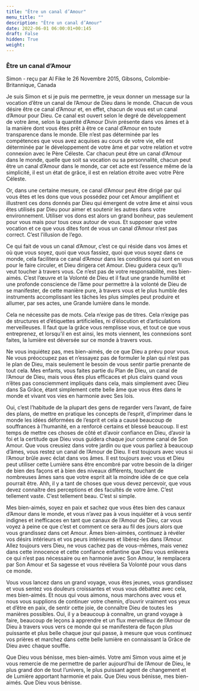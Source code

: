 ```yaml
---
title: "Être un canal d’Amour"
menu_title: ""
description: "Être un canal d’Amour"
date: 2022-06-01 06:00:01+00:145
draft: False
hidden: True
weight:
---
```

### Être un canal d’Amour

Simon - reçu par Al Fike le 26 Novembre 2015, Gibsons, Colombie-Britannique, Canada

Je suis Simon et si je puis me permettre, je veux donner un message sur la vocation d’être un canal de l’Amour de Dieu dans le monde. Chacun de vous désire être ce canal d’Amour et, en effet, chacun de vous est un canal d’Amour pour Dieu. Ce canal est ouvert selon le degré de développement de votre âme, selon la quantité d’Amour Divin présente dans vos âmes et à la manière dont vous êtes prêt à être ce canal d’Amour en toute transparence dans le monde. Elle n’est pas déterminée par les compétences que vous avez acquises au cours de votre vie, elle est déterminée par le développement de votre âme et par votre relation et votre connexion avec le Père Céleste. Car chacun peut être un canal d’Amour dans le monde, quelle que soit sa vocation ou sa personnalité, chacun peut être un canal d’Amour dans le monde, car cet acte est l’essence même de la simplicité, il est un état de grâce, il est en relation étroite avec votre Père Céleste.

Or, dans une certaine mesure, ce canal d’Amour peut être dirigé par qui vous êtes et les dons que vous possédez pour cet Amour amplifient et illustrent ces dons donnés par Dieu qui émergent de votre âme et ainsi vous êtes utilisés par Dieu pour aimer et soutenir les autres dans votre environnement. Utiliser vos dons est alors un grand bonheur, pas seulement pour vous mais pour tous ceux autour de vous. Et supposer que votre vocation et ce que vous dites font de vous un canal d’Amour n’est pas correct. C’est l’illusion de l’ego.

Ce qui fait de vous un canal d’Amour, c’est ce qui réside dans vos âmes et où que vous soyez, quoi que vous fassiez, quoi que vous soyez dans ce monde, cela facilitera ce canal d’Amour dans les conditions qui sont en vous pour le faire circuler, et Dieu dirigera cet Amour. Dieu guidera ceux qu’Il veut toucher à travers vous. Ce n’est pas de votre responsabilité, mes bien-aimés. C’est l’œuvre et la Volonté de Dieu et il faut une grande humilité et une profonde conscience de l’âme pour permettre à la volonté de Dieu de se manifester, de cette manière pure, à travers vous et le plus humble des instruments accomplissant les tâches les plus simples peut produire et allumer, par ses actes, une Grande lumière dans le monde.

Cela ne nécessite pas de mots. Cela n’exige pas de titres. Cela n’exige pas de structures et d’étiquettes artificielles, ni d’élocution et d’articulations merveilleuses. Il faut que la grâce vous remplisse vous, et tout ce que vous entreprenez, et lorsqu’il en est ainsi, les mots viennent, les connexions sont faites, la lumière est déversée sur ce monde à travers vous.

Ne vous inquiétez pas, mes bien-aimés, de ce que Dieu a prévu pour vous. Ne vous préoccupez pas et n’essayez pas de formuler le plan qui n’est pas le plan de Dieu, mais seulement le besoin de vous sentir partie prenante de tout cela. Mes enfants, vous faites partie du Plan de Dieu, un canal de l’Amour de Dieu, mais vous êtes plus efficaces et plus clairs quand vous n’êtes pas consciemment impliqués dans cela, mais simplement avec Dieu dans Sa Grâce, étant simplement cette belle âme que vous êtes dans le monde et vivant vos vies en harmonie avec Ses lois.

Oui, c’est l’habitude de la plupart des gens de regarder vers l’avant, de faire des plans, de mettre en pratique les concepts de l’esprit, d’imprimer dans le monde les idées déformées de l’esprit et cela a causé beaucoup de souffrances à l’humanité, en a renforcé certains et blessé beaucoup. Il est temps de mettre ces choses de côté et d’avoir confiance en Dieu, d’avoir la foi et la certitude que Dieu vous guidera chaque jour comme canal de Son Amour. Que vous creusiez dans votre jardin ou que vous parliez à beaucoup d’âmes, vous restez un canal de l’Amour de Dieu. Il est toujours avec vous si l’Amour brûle avec éclat dans vos âmes. Il est toujours avec vous et Dieu peut utiliser cette Lumière sans être encombré par votre besoin de la diriger de bien des façons et à bien des niveaux différents, touchant de nombreuses âmes sans que votre esprit ait la moindre idée de ce que cela pourrait être. Ahh, il y a tant de choses que vous devez percevoir, que vous devez connaître des perceptions et des facultés de votre âme. C’est tellement vaste. C’est tellement beau. C’est si simple.

Mes bien-aimés, soyez en paix et sachez que vous êtes bien des canaux d’Amour dans le monde, et vous n’avez pas à vous inquiéter et à vous sentir indignes et inefficaces en tant que canaux de l’Amour de Dieu, car vous voyez à peine ce que c’est et comment ce sera au fil des jours alors que vous grandissez dans cet Amour. Âmes bien-aimées, continuez à révéler vos désirs intérieurs et vos peurs intérieures et libérez-les dans l’Amour. Allez toujours vers Dieu, ne vous cachez pas de vous-mêmes, mais venez dans cette innocence et cette confiance enfantine que Dieu vous enlèvera ce qui n’est pas nécessaire ou en harmonie avec Son Amour, le remplacera par Son Amour et Sa sagesse et vous révélera Sa Volonté pour vous dans ce monde.

Vous vous lancez dans un grand voyage, vous êtes jeunes, vous grandissez et vous sentez vos douleurs croissantes et vous vous débattez avec cela, mes bien-aimés. Et nous qui vous aimons, nous marchons avec vous et nous vous supplions de continuer votre chemin, d’ouvrir vraiment vos yeux et d’être en paix, de sentir cette joie, de connaître Dieu de toutes les manières possibles. Oui, il y a beaucoup à connaître, un grand voyage à faire, beaucoup de leçons à apprendre et un flux merveilleux de l’Amour de Dieu à travers vous vers ce monde qui se manifestera de façon plus puissante et plus belle chaque jour qui passe, à mesure que vous continuez vos prières et marchez dans cette belle lumière en connaissant la Grâce de Dieu avec chaque souffle.

Que Dieu vous bénisse, mes bien-aimés. Votre ami Simon vous aime et je vous remercie de me permettre de parler aujourd’hui de l’Amour de Dieu, le plus grand don de tout l’univers, le plus puissant agent de changement et de Lumière apportant harmonie et paix. Que Dieu vous bénisse, mes bien-aimés. Que Dieu vous bénisse.



